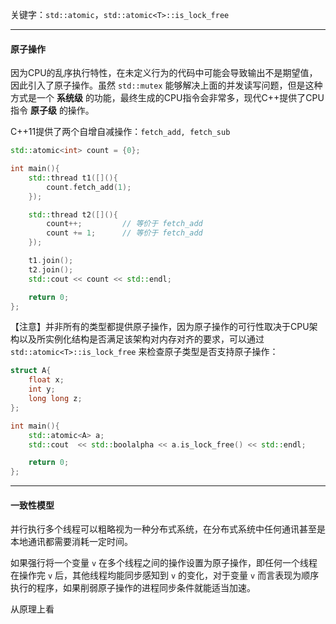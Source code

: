 
关键字：`std::atomic`，`std::atomic<T>::is_lock_free`

----

#### 原子操作

因为CPU的乱序执行特性，在未定义行为的代码中可能会导致输出不是期望值，因此引入了原子操作。虽然 `std::mutex` 能够解决上面的并发读写问题，但是这种方式是一个 **系统级** 的功能，最终生成的CPU指令会非常多，现代C++提供了CPU指令 **原子级** 的操作。

C++11提供了两个自增自减操作：`fetch_add, fetch_sub`

```cpp
std::atomic<int> count = {0};

int main(){
    std::thread t1([](){
        count.fetch_add(1);
    });

    std::thread t2([](){
        count++;         // 等价于 fetch_add
        count += 1;      // 等价于 fetch_add
    });

    t1.join();
    t2.join();
    std::cout << count << std::endl;

    return 0;
};
```

【注意】并非所有的类型都提供原子操作，因为原子操作的可行性取决于CPU架构以及所实例化结构是否满足该架构对内存对齐的要求，可以通过 `std::atomic<T>::is_lock_free` 来检查原子类型是否支持原子操作：

```cpp
struct A{
    float x;
    int y;
    long long z;
};

int main(){
    std::atomic<A> a;
    std::cout  << std::boolalpha << a.is_lock_free() << std::endl;

    return 0;
};
```

---

#### 一致性模型

并行执行多个线程可以粗略视为一种分布式系统，在分布式系统中任何通讯甚至是本地通讯都需要消耗一定时间。

如果强行将一个变量 `v` 在多个线程之间的操作设置为原子操作，即任何一个线程在操作完 `v` 后，其他线程均能同步感知到 `v` 的变化，对于变量 `v` 而言表现为顺序执行的程序，如果削弱原子操作的进程同步条件就能适当加速。

从原理上看